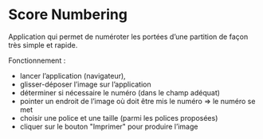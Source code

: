 # Score Numbering

Application qui permet de numéroter les portées d’une partition de façon très simple et rapide.

Fonctionnement :

* lancer l’application (navigateur),
* glisser-déposer l’image sur l’application
* déterminer si nécessaire le numéro (dans le champ adéquat)
* pointer un endroit de l’image où doit être mis le numéro
  => le numéro se met
* choisir une police et une taille (parmi les polices proposées)
* cliquer sur le bouton "Imprimer" pour produire l’image


